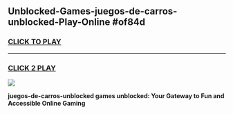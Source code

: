 
## Unblocked-Games-juegos-de-carros-unblocked-Play-Online #of84d
<h3>
<a href="https://news.freeplayer.one?title=juegos-de-carros-unblocked&ref=3">CLICK TO PLAY</a></h3>
<hr>

<h3>
<a href="https://news.freeplayer.one?title=juegos-de-carros-unblocked&ref=3">CLICK 2 PLAY</a>
  
</h3>

<a href="https://news.freeplayer.one?title=juegos-de-carros-unblocked&ref=3"><img src="https://clearcache.store/games.png"></a>


**juegos-de-carros-unblocked games unblocked: Your Gateway to Fun and Accessible Online Gaming**
